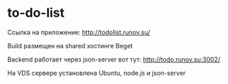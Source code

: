 # to-do-list

Ссылка на приложение: http://todolist.runov.su/

Build размещен на shared хостинге Beget

Backend работает через json-server вот тут: http://todo.runov.su:3002/

На VDS сервере установлена Ubuntu, node.js и json-server
